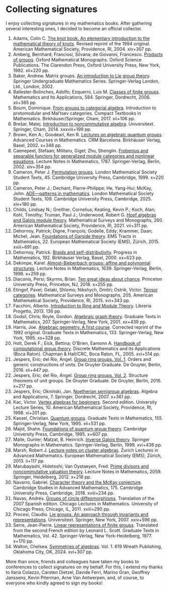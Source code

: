 # Collecting signatures

I enjoy collecting signatures in my mathematics books. After gathering several interesting ones, 
I decided to become an official collector. 

1.  Adams, Colin C. [The knot book. An elementary introduction to the mathematical theory of knots](signatures/adams.jpg). Revised reprint of the 1994 original. American Mathematical Society, Providence, RI, 2004. xiv+307 pp. 
1.  Amberg, Bernhard; Franciosi, Silvana; de Giovanni, Francesco. [Products of groups](signatures/amberg.jpg). Oxford Mathematical Monographs. Oxford Science Publications. The Clarendon Press, Oxford University Press, New York, 1992. xii+220 pp.
1.  Baker, Andrew. Matrix groups. [An introduction to Lie group theory](signatures/baker.jpg). Springer Undergraduate Mathematics Series. Springer-Verlag London, Ltd., London, 2002. 
1.  Ballester-Bolinches, Adolfo; Ezquerro, Luis M. [Classes of finite groups](signatures/adolfo.jpg). Mathematics and Its Applications, 584. Springer, Dordrecht, 2006. xii+385 pp.
1.  Bourn, Dominique. [From groups to categorial algebra](signatures/bourn.jpg). Introduction to protomodular and Malʹtsev categories. Compact Textbooks in Mathematics. Birkhäuser/Springer, Cham, 2017. xii+106 pp. 
1.  Brešar, Matej. [Introduction to noncommutative algebra](signatures/bresar.jpg). Universitext. Springer, Cham, 2014. xxxviii+199 pp.
1.  Brown, Ken A.; Goodearl, Ken R. [Lectures on algebraic quantum groups](signatures/brown.jpg). Advanced Courses in Mathematics. CRM Barcelona. Birkhäuser Verlag, Basel, 2002. x+348 pp. 
1.  Caenepeel, Stefaan; Militaru, Gigel; Zhu, Shenglin. [Frobenius and separable functors for generalized module categories and nonlinear equations](signatures/caenepeel.jpg). Lecture Notes in Mathematics, 1787. Springer-Verlag, Berlin, 2002. xiv+354 pp. 
1.  Cameron, Peter J. [Permutation groups](signatures/cameron.jpg). London Mathematical Society Student Texts, 45. Cambridge University Press, Cambridge, 1999. x+220 pp.
1.  Cameron, Peter J.; Dechant, Pierre-Philippe; He, Yang-Hui; McKay, John. [ADE—patterns in mathematics](signatures/ade.jpg). London Mathematical Society Student Texts, 109. Cambridge University Press, Cambridge, 2025. xiv+180 pp.
1.  Childs, Lindsay N.; Greither, Cornelius; Keating, Kevin P.; Koch, Alan; Kohl, Timothy; Truman, Paul J.; Underwood, Robert G. [Hopf algebras and Galois module theory](signatures/truman.jpg). Mathematical Surveys and Monographs, 260. American Mathematical Society, Providence, RI, 2021. vii+311 pp. 
1.  Dehornoy, Patrick; Digne, François; Godelle, Eddy; Krammer, Daan; Michel, Jean. [Foundations of Garside theory](signatures/dehornoy_garside.jpg). EMS Tracts in Mathematics, 22. European Mathematical Society (EMS), Zürich, 2015. xviii+691 pp. 
1.  Dehornoy, Patrick. [Braids and self-distributivity](signatures/dehornoy.jpg). Progress in Mathematics, 192. Birkhäuser Verlag, Basel, 2000. xx+623 pp.
1.  Dekimpe, Karel. [Almost-Bieberbach groups: affine and polynomial structures](signatures/dekimpe.jpg). Lecture Notes in Mathematics, 1639. Springer-Verlag, Berlin, 1996. x+259 pp. 
1.  Diaconis, Persi; Skyrms, Brian. [Ten great ideas about chance](signatures/diaconis.jpg). Princeton University Press, Princeton, NJ, 2018. x+255 pp.
1.  Etingof, Pavel; Gelaki, Shlomo; Nikshych, Dmitri; Ostrik, Victor. [Tensor categories](signatures/nikshych.jpg). Mathematical Surveys and Monographs, 205. American Mathematical Society, Providence, RI, 2015. xvi+343 pp.
1.  Facchini, Alberto. [Introduction to Ring and Module Theory](signatures/facchini.jpg). Libreria Progetto, 2013. 136 pp.
1.  Godsil, Chris; Royle, Gordon. [Algebraic graph theory](signatures/godsil.jpg). Graduate Texts in Mathematics, 207. Springer-Verlag, New York, 2001. xx+439 pp. 
1.  Harris, Joe. [Algebraic geometry. A first course](signatures/harris.jpg). Corrected reprint of the 1992 original. Graduate Texts in Mathematics, 133. Springer-Verlag, New York, 1995. xx+328 pp. 
1.  Holt, Derek F.; Eick, Bettina; O'Brien, Eamonn A. [Handbook of computational group theory](signatures/holt.jpg). Discrete Mathematics and its Applications (Boca Raton). Chapman & Hall/CRC, Boca Raton, FL, 2005. xvi+514 pp. 
1.  Jespers, Eric; del Río, Ángel. [Group ring groups. Vol. 1](signatures/jespers1.jpg). Orders and generic constructions of units. De Gruyter Graduate. De Gruyter, Berlin, 2016. xii+447 pp.
1.  Jespers, Eric; del Río, Ángel. [Group ring groups. Vol. 2](signatures/jespers2.jpg). Structure theorems of unit groups. De Gruyter Graduate. De Gruyter, Berlin, 2016. x+217 pp.
1.  Jespers, Eric; Okniński, Jan. [Noetherian semigroup algebras](signatures/okninski.jpg). Algebra and Applications, 7. Springer, Dordrecht, 2007. x+361 pp.
1.  Kac, Victor. [Vertex algebras for beginners](signatures/kac.jpg). Second edition. University Lecture Series, 10. American Mathematical Society, Providence, RI, 1998. vi+201 pp.  
1.  Kassel, Christian. [Quantum groups](signatures/kassel.jpg). Graduate Texts in Mathematics, 155. Springer-Verlag, New York, 1995. xii+531 pp.
1.  Majid, Shahn. [Foundations of quantum group theory](signatures/majid.jpg). Cambridge University Press, Cambridge, 1995. x+607 pp. 
1.  Malle, Gunter; Matzat, B. Heinrich. [Inverse Galois theory](signatures/malle.jpg). Springer Monographs in Mathematics. Springer-Verlag, Berlin, 1999. xvi+436 pp. 
1.  Marsh, Robert J. [Lecture notes on cluster algebras](signatures/marsh.jpg). Zurich Lectures in Advanced Mathematics. European Mathematical Society (EMS), Zürich, 2013. ii+117 pp.
1.  Marubayashi, Hidetoshi; Van Oystaeyen, Fred. [Prime divisors and noncommutative valuation theory](signatures/fred.jpg). Lecture Notes in Mathematics, 2059. Springer, Heidelberg, 2012. x+218 pp. 
1.  Navarro, Gabriel. [Character theory and the McKay conjecture](signatures/navarro.jpg). Cambridge Studies in Advanced Mathematics, 175. Cambridge University Press, Cambridge, 2018. xviii+234 pp. 
1.  Navas, Andrés. [Groups of circle diffeomorphisms](signatures/navas.jpg). Translation of the 2007 Spanish edition. Chicago Lectures in Mathematics. University of Chicago Press, Chicago, IL, 2011. xviii+290 pp. 
1.  Procesi, Claudio. [Lie groups. An approach through invariants and representations](signatures/procesi.jpg). Universitext. Springer, New York, 2007. xxiv+596 pp.
1.  Serre, Jean-Pierre. [Linear representations of finite groups](signatures/serre.jpg). Translated from the second French edition by Leonard L. Scott. Graduate Texts in Mathematics, Vol. 42. Springer-Verlag, New York-Heidelberg, 1977. x+170 pp.
1.  Walton, Chelsea. [Symmetries of algebras](signatures/walton.jpg). Vol. 1. 619 Wreath Publishing, Oklahoma City, OK, 2024. xvi+307 pp. 

More than once, friends and colleagues have taken my books to conferences to collect signatures on my behalf. For this, I extend my thanks to Ilaria Colazzo, Carsten Dietzel, Davide Ferri, Marino Gran, Geoffrey Janssens, Kevin Piterman, Arne Van Antwerpen, and, of course, to everyone who kindly agreed to sign my books!
